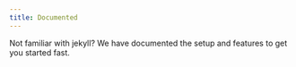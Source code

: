```yaml
---
title: Documented
---
```


Not familiar with jekyll? We have documented the setup and features to get you started fast.